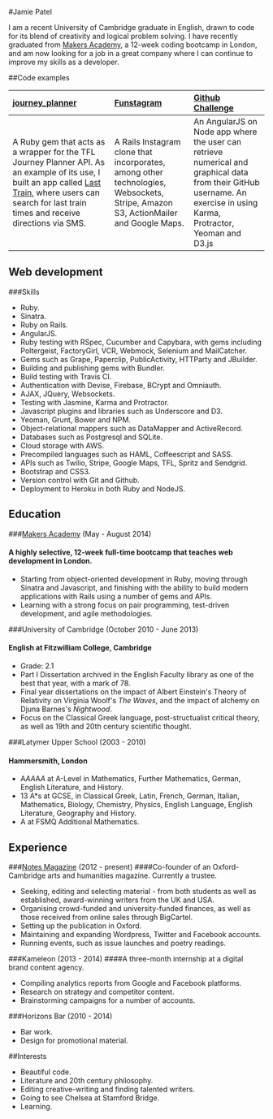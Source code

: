 #Jamie Patel

I am a recent University of Cambridge graduate in English, drawn to code for its blend of creativity and logical problem solving. I have recently graduated from [Makers Academy](http://makersacademy.com), a 12-week coding bootcamp in London, and am now looking for a job in a great company where I can continue to improve my skills as a developer.

##Code examples


| [journey_planner](https://github.com/jpatel531/journey_planner) | [Funstagram](https://github.com/jpatel531/funstagram) | [Github Challenge](https://github.com/jpatel531/github_challenge) |
|:------------ |:----------- |:---------------------------------- |
| A Ruby gem that acts as a wrapper for the TFL Journey Planner API. As an example of its use, I built an app called [Last Train](https://github.com/jpatel531/last-train), where users can search for last train times and receive directions via SMS. | A Rails Instagram clone that incorporates, among other technologies, Websockets, Stripe, Amazon S3, ActionMailer and Google Maps.  | An AngularJS on Node app where the user can retrieve numerical and graphical data from their GitHub username. An exercise in using Karma, Protractor, Yeoman and D3.js |

## Web development

###Skills

* Ruby.
* Sinatra.
* Ruby on Rails.
* AngularJS.
* Ruby testing with RSpec, Cucumber and Capybara, with gems including Poltergeist, FactoryGirl, VCR, Webmock, Selenium and MailCatcher.
* Gems such as Grape, Paperclip, PublicActivity, HTTParty and JBuilder.
* Building and publishing gems with Bundler.
* Build testing with Travis CI.
* Authentication with Devise, Firebase, BCrypt and Omniauth.
* AJAX, JQuery, Websockets.
* Testing with Jasmine, Karma and Protractor.
* Javascript plugins and libraries such as Underscore and D3.
* Yeoman, Grunt, Bower and NPM.
* Object-relational mappers such as DataMapper and ActiveRecord.
* Databases such as Postgresql and SQLite.
* Cloud storage with AWS.
* Precompiled languages such as HAML, Coffeescript and SASS.
* APIs such as Twilio, Stripe, Google Maps, TFL, Spritz and Sendgrid.
* Bootstrap and CSS3.
* Version control with Git and Github.
* Deployment to Heroku in both Ruby and NodeJS.


## Education

###[Makers Academy](http://makersacademy.com) (May - August 2014)
#### A highly selective, 12-week full-time bootcamp that teaches web development in London.

* Starting from object-oriented development in Ruby, moving through Sinatra and Javascript, and finishing with the ability to build modern applications with Rails using a number of gems and APIs.
* Learning with a strong focus on pair programming, test-driven development, and agile methodologies.

###University of Cambridge (October 2010 - June 2013)
#### English at Fitzwilliam College, Cambridge

* Grade: 2.1
* Part I Dissertation archived in the English Faculty library as one of the best that year, with a mark of 78.
* Final year dissertations on the impact of Albert Einstein's Theory of Relativity on Virginia Woolf's _The Waves_, and the impact of alchemy on Djuna Barnes's _Nightwood_.
* Focus on the Classical Greek language, post-structualist critical theory, as well as 19th and 20th century scientific thought.

###Latymer Upper School (2003 - 2010)
#### Hammersmith, London

* A*AA*A*A* at A-Level in Mathematics, Further Mathematics, German, English Literature, and History.
* 13 A*s at GCSE, in Classical Greek, Latin, French, German, Italian, Mathematics, Biology, Chemistry, Physics, English Language, English Literature, Geography and History.
* A at FSMQ Additional Mathematics.

## Experience

###[Notes Magazine](http://facebook.com/notespublication) (2012 - present)
####Co-founder of an Oxford-Cambridge arts and humanities magazine. Currently a trustee.

* Seeking, editing and selecting material - from both students as well as established, award-winning writers from the UK and USA.
* Organising crowd-funded and university-funded finances, as well as those received from online sales through BigCartel.
* Setting up the publication in Oxford.
* Maintaining and expanding Wordpress, Twitter and Facebook accounts.
* Running events, such as issue launches and poetry readings.


###Kameleon (2013 - 2014)
####A three-month internship at a digital brand content agency.

* Compiling analytics reports from Google and Facebook platforms.
* Research on strategy and competitor content.
* Brainstorming campaigns for a number of accounts.

###Horizons Bar (2010 - 2014)

* Bar work.
* Design for promotional material.

##Interests

* Beautiful code.
* Literature and 20th century philosophy.
* Editing creative-writing and finding talented writers.
* Going to see Chelsea at Stamford Bridge.
* Learning.

